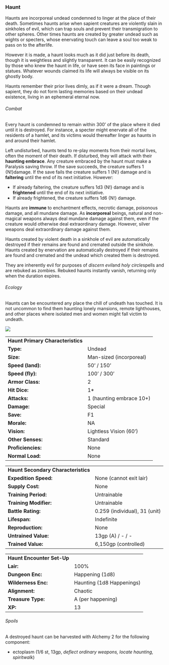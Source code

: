 ### Haunt

Haunts are incorporeal undead condemned to linger at the place of their death. Sometimes haunts arise when sapient creatures are violently slain in sinkholes of evil, which can trap souls and prevent their transmigration to other spheres. Other times haunts are created by greater undead such as wights or specters, whose enervating touch can leave a soul too weak to pass on to the afterlife.

However it is made, a haunt looks much as it did just before its death, though it is weightless and slightly transparent. It can be easily recognized by those who knew the haunt in life, or have seen its face in paintings or statues. Whatever wounds claimed its life will always be visible on its ghostly body.

Haunts remember their prior lives dimly, as if it were a dream. Though sapient, they do not form lasting memories based on their undead existence, living in an ephemeral eternal now.

###### Combat

Every haunt is condemned to remain within 300’ of the place where it died until it is destroyed. For instance, a specter might enervate all of the residents of a hamlet, and its victims would thereafter linger as haunts in and around their hamlet.

Left undisturbed, haunts tend to re-play moments from their mortal lives, often the moment of their death. If disturbed, they will attack with their **haunting embrace**. Any creature embraced by the haunt must make a Paralysis saving throw. If the save succeeds, the creature suffers 1 {N!}damage. If the save fails the creature suffers 1 {N!} damage and is **faltering** until the end of its next initiative. However:

* If already faltering, the creature suffers 1d3 {N!} damage and is **frightened** until the end of its next initiative.
* If already frightened, the creature suffers 1d6 {N!} damage.

Haunts are **immune** to enchantment effects, necrotic damage, poisonous damage, and all mundane damage. As **incorporeal** beings, natural and non-magical weapons always deal mundane damage against them, even if the creature would otherwise deal extraordinary damage. However, silver weapons deal extraordinary damage against them.

Haunts created by violent death in a sinkhole of evil are automatically destroyed if their remains are found and cremated outside the sinkhole. Haunts created by enervation are automatically destroyed if their remains are found and cremated and the undead which created them is destroyed.

They are inherently evil for purposes of *discern evil*and *holy circle*spells and are rebuked as zombies. Rebuked haunts instantly vanish, returning only when the duration expires.

###### Ecology

Haunts can be encountered any place the chill of undeath has touched. It is not uncommon to find them haunting lonely mansions, remote lighthouses, and other places where isolated men and women might fall victim to undeath.

![](data:image/png;base64...)

|  |  |
| --- | --- |
| **Haunt Primary Characteristics** | |
| **Type:** | Undead |
| **Size:** | Man-sized (incorporeal) |
| **Speed (land):** | 50’ / 150’ |
| **Speed (fly):** | 100’ / 300’ |
| **Armor Class:** | 2 |
| **Hit Dice:** | 1\* |
| **Attacks:** | 1 (haunting embrace 10+) |
| **Damage:** | Special |
| **Save:** | F1 |
| **Morale:** | NA |
| **Vision:** | Lightless Vision (60’) |
| **Other Senses:** | Standard |
| **Proficiencies:** | None |
| **Normal Load:** | None |

|  |  |
| --- | --- |
| **Haunt Secondary Characteristics** | |
| **Expedition Speed:** | None (cannot exit lair) |
| **Supply Cost:** | None |
| **Training Period:** | Untrainable |
| **Training Modifier:** | Untrainable |
| **Battle Rating:** | 0.259 (individual), 31 (unit) |
| **Lifespan:** | Indefinite |
| **Reproduction:** | None |
| **Untrained Value:** | 13gp (A) / - / - |
| **Trained Value:** | 6,150gp (controlled) |

|  |  |
| --- | --- |
| **Haunt Encounter Set-Up** | |
| **Lair:** | 100% |
| **Dungeon Enc:** | Happening (1d8) |
| **Wilderness Enc:** | Haunting (1d8 Happenings) |
| **Alignment:** | Chaotic |
| **Treasure Type:** | A (per happening) |
| **XP:** | 13 |

###### Spoils

A destroyed haunt can be harvested with Alchemy 2 for the following component:

* ectoplasm (1/6 st, 13gp, *deflect ordinary weapons, locate haunting, spiritwalk*)
